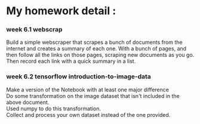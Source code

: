 My homework detail :
=====
### week 6.1 webscrap
Build a simple webscraper that scrapes a bunch of documents from the internet and creates a summary of each one. With a bunch of pages, and then follow all the links on those pages, scraping new documents as you go. Then  record each link with a quick summary in a list.

### week 6.2 tensorflow introduction-to-image-data
Make a version of the Notebook with at least one major difference <br>
Do some transformation on the image dataset that isn't included in the above document. <br>
Used numpy to do this transformation.<br>
Collect and process your own dataset instead of the one provided.




